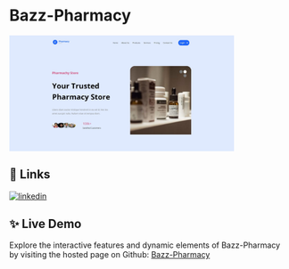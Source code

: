 # Bazz-Pharmacy

<img align="center" width="80%" src="https://github.com/MhmdTahaSheRif/Bazz-Pharmacy/blob/main/pharmcy.jpg">

## 🔗 Links

[![linkedin](https://img.shields.io/badge/linkedin-0A66C2?style=for-the-badge&logo=linkedin&logoColor=white)](https://www.linkedin.com/in/mohamed-taha-sherif/)


## ✨ Live Demo

Explore the interactive features and dynamic elements of Bazz-Pharmacy by visiting the hosted page on Github:
[Bazz-Pharmacy](https://mhmdtahasherif.github.io/Bazz-Pharmacy/)